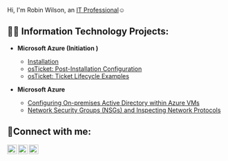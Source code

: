 Hi, I'm Robin Wilson, an <a href="https://https://www.linkedin.com/in/robin-wilson-357018158?lipi=urn%3Ali%3Apage%3Ad_flagship3_profile_view_base_contact_details%3B5AgLiy2%2FT76mxmUA4P5AMQ%3D%3D">IT Professional</a>☺</h1>

<h2>👨‍💻 Information Technology Projects:</h2>

- <b> Microsoft Azure  (Initiation )</b>

  - [Installation](https://github.com/tbleshoot/osticket-prereqs)
  - [osTicket: Post-Installation Configuration](https://github.com/joshmadakorcc/post-install-config)
  - [osTicket: Ticket Lifecycle Examples](https://github.com/joshmadakorcc/ticket-lifecycle)
- <b>Microsoft Azure</b>
  - [Configuring On-premises Active Directory within Azure VMs](https://github.com/joshmadakorcc/configure-ad)
  - [Network Security Groups (NSGs) and Inspecting Network Protocols](https://github.com/joshmadakorcc/azure-network-protocols)

<h2>🤳Connect with me:</h2>

[<img align="left" alt="Josh | Twitter" width="22px" src="https://cdn.jsdelivr.net/npm/simple-icons@v3/icons/twitter.svg" />][twitter]
[<img align="left" alt="Josh | LinkedIn" width="22px" src="https://cdn.jsdelivr.net/npm/simple-icons@v3/icons/linkedin.svg" />][linkedin]
[<img align="left" alt="Josh | Instagram" width="22px" src="https://cdn.jsdelivr.net/npm/simple-icons@v3/icons/instagram.svg" />][instagram]

[twitter]: https://twitter.com/Josh
[instagram]: https://www.instagram.com/Josh
[linkedin]: https://linkedin.com/in/Josh
